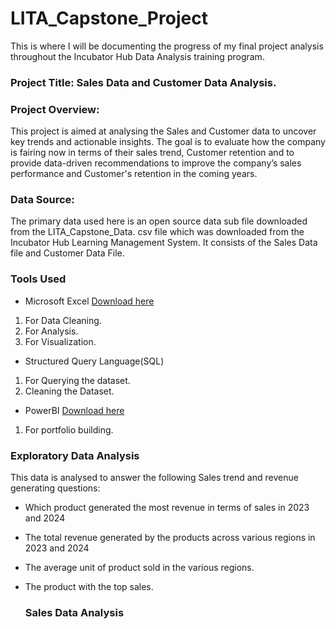 # LITA_Capstone_Project
This is where I will be documenting the progress of my final project analysis throughout the Incubator Hub Data Analysis training program.


### Project Title: Sales Data and Customer Data Analysis.

### Project Overview:

This project is aimed at analysing the Sales and Customer data to uncover key trends and actionable insights. The goal is to evaluate how the company is fairing now in terms of their sales trend, Customer retention and to provide data-driven recommendations to improve the company’s sales performance and Customer's retention in the coming years.

### Data Source: 
The primary data used here is an open source data sub file downloaded from the LITA_Capstone_Data. csv file which was downloaded from the Incubator Hub Learning Management System. It consists of the Sales Data file and Customer Data File.

### Tools Used
- Microsoft Excel [Download here](https://www.microsoft.com)
 1. For Data Cleaning.
 2. For Analysis.
 3. For Visualization.

- Structured Query Language(SQL)
 1. For Querying the dataset.
 2. Cleaning the Dataset.

- PowerBI [Download here](https://www.microsoft.com)
 1. For portfolio building.


### Exploratory Data Analysis

This data is analysed to answer the following Sales trend and revenue generating questions:

- Which product generated the most revenue in terms of sales in 2023 and 2024
- The total revenue generated by the products across various regions in 2023 and 2024
- The average unit of product sold in the various regions.
- The product with the top sales.

  ### Sales Data Analysis

  

